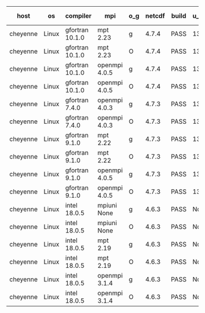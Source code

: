 

| host     | os       | compiler                              | mpi                      | o_g        | netcdf        | build       | u_pass          | u_fail          | s_pass            | s_fail            | e_pass             | e_fail             | nuopc_pass       | nuopc_fail       | artifacts link          |
|----------|----------|---------------------------------------|--------------------------|------------|---------------|-------------|-----------------|-----------------|-------------------|-------------------|--------------------|--------------------|------------------|------------------|-------------------------|
| cheyenne | Linux | gfortran 10.1.0 | mpt 2.23  | g | 4.7.4  | PASS | 13930 | 0 | 49 | 0 | 81 | 0 | 52 | 0 | <a href="https://github.com/esmf-org/esmf-test-artifacts/tree/1b0e0f3fa18f3da255217e22c0ef685a62fe2d88/fix_hconfig/gfortran/10.1.0/g/mpt/2.23" target="_blank">1b0e0f3</a> | 
| cheyenne | Linux | gfortran 10.1.0 | mpt 2.23  | O | 4.7.4  | PASS | 13930 | 0 | 49 | 0 | 81 | 0 | 52 | 0 | <a href="https://github.com/esmf-org/esmf-test-artifacts/tree/e1d928c5f201d1977b80885810e57dcf7aac190d/fix_hconfig/gfortran/10.1.0/O/mpt/2.23" target="_blank">e1d928c</a> | 
| cheyenne | Linux | gfortran 10.1.0 | openmpi 4.0.5  | g | 4.7.4  | PASS | 13930 | 0 | 49 | 0 | 81 | 0 | 52 | 0 | <a href="https://github.com/esmf-org/esmf-test-artifacts/tree/f9141863b2877bcce74d9c27f7591dc36a204b00/fix_hconfig/gfortran/10.1.0/g/openmpi/4.0.5" target="_blank">f914186</a> | 
| cheyenne | Linux | gfortran 10.1.0 | openmpi 4.0.5  | O | 4.7.4  | PASS | 13930 | 0 | 49 | 0 | 81 | 0 | 52 | 0 | <a href="https://github.com/esmf-org/esmf-test-artifacts/tree/50dfeb5f94079532b20c53d927b7fdf7aade4837/fix_hconfig/gfortran/10.1.0/O/openmpi/4.0.5" target="_blank">50dfeb5</a> | 
| cheyenne | Linux | gfortran 7.4.0 | openmpi 4.0.3  | g | 4.7.3  | PASS | 13930 | 0 | 49 | 0 | 81 | 0 | 52 | 0 | <a href="https://github.com/esmf-org/esmf-test-artifacts/tree/004a5b4ea91c04feb3e9e03e66b8e25510277f4c/fix_hconfig/gfortran/7.4.0/g/openmpi/4.0.3" target="_blank">004a5b4</a> | 
| cheyenne | Linux | gfortran 7.4.0 | openmpi 4.0.3  | O | 4.7.3  | PASS | 13930 | 0 | 49 | 0 | 81 | 0 | 52 | 0 | <a href="https://github.com/esmf-org/esmf-test-artifacts/tree/1f19ee06a428f7d02a2fd9afbb66b227979781a3/fix_hconfig/gfortran/7.4.0/O/openmpi/4.0.3" target="_blank">1f19ee0</a> | 
| cheyenne | Linux | gfortran 9.1.0 | mpt 2.22  | g | 4.7.3  | PASS | 13930 | 0 | 49 | 0 | 81 | 0 | 52 | 0 | <a href="https://github.com/esmf-org/esmf-test-artifacts/tree/2528440b36d8a22fe58e76bfbee66e30d4e89d60/fix_hconfig/gfortran/9.1.0/g/mpt/2.22" target="_blank">2528440</a> | 
| cheyenne | Linux | gfortran 9.1.0 | mpt 2.22  | O | 4.7.3  | PASS | 13930 | 0 | 49 | 0 | 81 | 0 | 52 | 0 | <a href="https://github.com/esmf-org/esmf-test-artifacts/tree/0ad429168edeaba88a0c76dc976e916d8d8fa877/fix_hconfig/gfortran/9.1.0/O/mpt/2.22" target="_blank">0ad4291</a> | 
| cheyenne | Linux | gfortran 9.1.0 | openmpi 4.0.5  | g | 4.7.3  | PASS | 13930 | 0 | 49 | 0 | 81 | 0 | 52 | 0 | <a href="https://github.com/esmf-org/esmf-test-artifacts/tree/ce63eee42386a2372509369c16c38185f70cc73e/fix_hconfig/gfortran/9.1.0/g/openmpi/4.0.5" target="_blank">ce63eee</a> | 
| cheyenne | Linux | gfortran 9.1.0 | openmpi 4.0.5  | O | 4.7.3  | PASS | 13930 | 0 | 49 | 0 | 81 | 0 | 52 | 0 | <a href="https://github.com/esmf-org/esmf-test-artifacts/tree/2f52548639756243c41ce1c5fb0284992d480b31/fix_hconfig/gfortran/9.1.0/O/openmpi/4.0.5" target="_blank">2f52548</a> | 
| cheyenne | Linux | intel 18.0.5 | mpiuni None  | g | 4.6.3  | PASS | None | None | None | None | None | None | None | None | <a href="https://github.com/esmf-org/esmf-test-artifacts/tree/60ab4d9c93de4eee5ecb0b99cd8c744a6fa0ef1f/fix_hconfig/intel/18.0.5/g/mpiuni/None" target="_blank">60ab4d9</a> | 
| cheyenne | Linux | intel 18.0.5 | mpiuni None  | O | 4.6.3  | PASS | None | None | None | None | None | None | None | None | <a href="https://github.com/esmf-org/esmf-test-artifacts/tree/06c7c99b5dcac99beef5b90fdd506351a2df0ba2/fix_hconfig/intel/18.0.5/O/mpiuni/None" target="_blank">06c7c99</a> | 
| cheyenne | Linux | intel 18.0.5 | mpt 2.19  | g | 4.6.3  | PASS | None | None | None | None | None | None | None | None | <a href="https://github.com/esmf-org/esmf-test-artifacts/tree/54f6c5c68c21d07bd3c030034359a89065b727ec/fix_hconfig/intel/18.0.5/g/mpt/2.19" target="_blank">54f6c5c</a> | 
| cheyenne | Linux | intel 18.0.5 | mpt 2.19  | O | 4.6.3  | PASS | None | None | None | None | None | None | None | None | <a href="https://github.com/esmf-org/esmf-test-artifacts/tree/00a42454f86642a4624dbcd6c235219bb0ee01eb/fix_hconfig/intel/18.0.5/O/mpt/2.19" target="_blank">00a4245</a> | 
| cheyenne | Linux | intel 18.0.5 | openmpi 3.1.4  | g | 4.6.3  | PASS | None | None | None | None | None | None | None | None | <a href="https://github.com/esmf-org/esmf-test-artifacts/tree/1733ae3d06353d003e2dbc705ffceddb17cc5d98/fix_hconfig/intel/18.0.5/g/openmpi/3.1.4" target="_blank">1733ae3</a> | 
| cheyenne | Linux | intel 18.0.5 | openmpi 3.1.4  | O | 4.6.3  | PASS | None | None | None | None | None | None | None | None | <a href="https://github.com/esmf-org/esmf-test-artifacts/tree/413c04908dc4ffe9c285b575e41b95691807c5c4/fix_hconfig/intel/18.0.5/O/openmpi/3.1.4" target="_blank">413c049</a> | 
